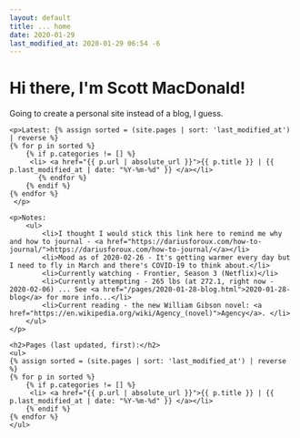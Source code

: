 ```yaml
---
layout: default
title: ... home
date: 2020-01-29
last_modified_at: 2020-01-29 06:54 -6
---
```

<div class="blurb">
	<h1>Hi there, I'm Scott MacDonald!</h1>	
	<p>Going to create a personal site instead of a blog, I guess.</p>	

	<p>Latest: {% assign sorted = (site.pages | sort: 'last_modified_at') | reverse %}
	{% for p in sorted %}
		{% if p.categories != [] %}
	  	 <li> <a href="{{ p.url | absolute_url }}">{{ p.title }} | {{ p.last_modified_at | date: "%Y-%m-%d" }} </a></li>
		   {% endfor %}
		{% endif %}
 	{% endfor %}
	 </p>

	<p>Notes:
		<ul>
			<li>I thought I would stick this link here to remind me why and how to journal - <a href="https://dariusforoux.com/how-to-journal/">https://dariusforoux.com/how-to-journal/</a></li>
			<li>Mood as of 2020-02-26 - It's getting warmer every day but I need to fly in March and there's COVID-19 to think about.</li>
			<li>Currently watching - Frontier, Season 3 (Netflix)</li>
			<li>Currently attempting - 265 lbs (at 272.1, right now - 2020-02-06) ... See <a href="/pages/2020-01-28-blog.html">2020-01-28-blog</a> for more info...</li>
			<li>Current reading - the new William Gibson novel: <a href="https://en.wikipedia.org/wiki/Agency_(novel)">Agency</a>. </li>
		</ul>
	</p>

	<h2>Pages (last updated, first):</h2>
	<ul>
	{% assign sorted = (site.pages | sort: 'last_modified_at') | reverse %}
	{% for p in sorted %}
		{% if p.categories != [] %}
	  	 <li> <a href="{{ p.url | absolute_url }}">{{ p.title }} | {{ p.last_modified_at | date: "%Y-%m-%d" }} </a></li>
		{% endif %}
 	{% endfor %}
	</ul>

</div><!-- /.blurb -->
